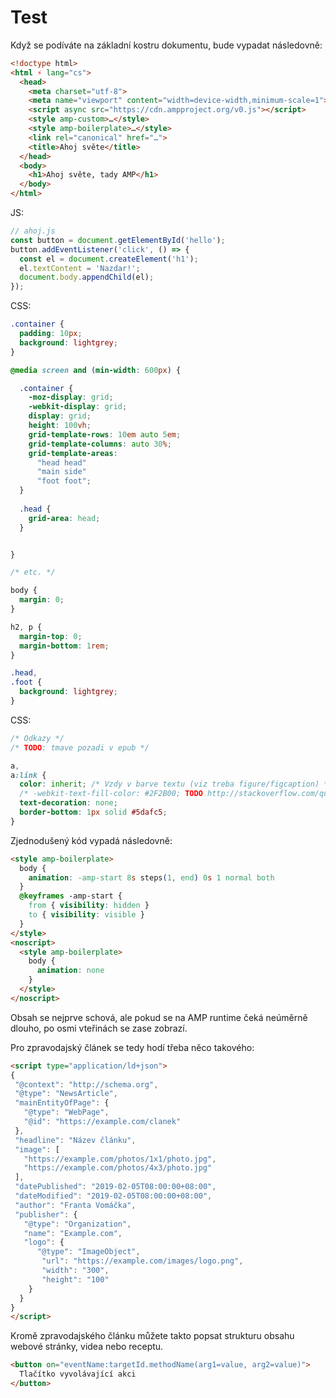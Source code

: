 # Test

Když se podíváte na základní kostru dokumentu, bude vypadat následovně:

```html
<!doctype html>
<html ⚡ lang="cs">
  <head>
    <meta charset="utf-8">
    <meta name="viewport" content="width=device-width,minimum-scale=1">
    <script async src="https://cdn.ampproject.org/v0.js"></script>
    <style amp-custom>…</style>
    <style amp-boilerplate>…</style>
    <link rel="canonical" href="…">
    <title>Ahoj světe</title>
  </head>
  <body>
    <h1>Ahoj světe, tady AMP</h1>
  </body>
</html>
```

JS:

```js
// ahoj.js
const button = document.getElementById('hello');
button.addEventListener('click', () => {
  const el = document.createElement('h1');
  el.textContent = 'Nazdar!';
  document.body.appendChild(el);
});
```

CSS:

```css
.container {
  padding: 10px;
  background: lightgrey;
}
```

```css
@media screen and (min-width: 600px) {

  .container {
    -moz-display: grid;
    -webkit-display: grid;
    display: grid;
    height: 100vh;
    grid-template-rows: 10em auto 5em;   
    grid-template-columns: auto 30%;
    grid-template-areas:
      "head head"
      "main side"
      "foot foot";
  }
  
  .head {
    grid-area: head;
  }


}  

/* etc. */

body {
  margin: 0;  
}

h2, p {
  margin-top: 0;
  margin-bottom: 1rem;
}

.head,
.foot {
  background: lightgrey;
}
```

CSS:

```css
/* Odkazy */
/* TODO: tmave pozadi v epub */

a,
a:link {
  color: inherit; /* Vzdy v barve textu (viz treba figure/figcaption) */
  /* -webkit-text-fill-color: #2F2B00; TODO http://stackoverflow.com/questions/6263703/style-anchors-in-ibooks-epub */
  text-decoration: none;
  border-bottom: 1px solid #5dafc5;
}
```



Zjednodušený kód vypadá následovně:

```html
<style amp-boilerplate>
  body {
    animation: -amp-start 8s steps(1, end) 0s 1 normal both
  }
  @keyframes -amp-start {
    from { visibility: hidden }
    to { visibility: visible }
  }
</style>
<noscript>
  <style amp-boilerplate>
    body {
      animation: none
    }
  </style>
</noscript>
```

Obsah se nejprve schová, ale pokud se na AMP runtime čeká neúměrně dlouho, po osmi vteřinách se zase zobrazí.

Pro zpravodajský článek se tedy hodí třeba něco takového:

```html
<script type="application/ld+json">
{
 "@context": "http://schema.org",
 "@type": "NewsArticle",
 "mainEntityOfPage": {
   "@type": "WebPage",
   "@id": "https://example.com/clanek"
 },
 "headline": "Název článku",
 "image": [
   "https://example.com/photos/1x1/photo.jpg",
   "https://example.com/photos/4x3/photo.jpg"
 ],
 "datePublished": "2019-02-05T08:00:00+08:00",
 "dateModified": "2019-02-05T08:00:00+08:00", 
 "author": "Franta Vomáčka",
 "publisher": {
   "@type": "Organization",
   "name": "Example.com",
   "logo": {
      "@type": "ImageObject",
       "url": "https://example.com/images/logo.png",
       "width": "300",
       "height": "100"
    }   
  }    
}
</script>
```

Kromě zpravodajského článku můžete takto popsat strukturu obsahu webové stránky, videa nebo receptu.

```html
<button on="eventName:targetId.methodName(arg1=value, arg2=value)">
  Tlačítko vyvolávající akci
</button>
```

